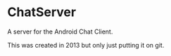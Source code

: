 ChatServer
==========

A server for the Android Chat Client.

This was created in 2013 but only just putting it on git.
